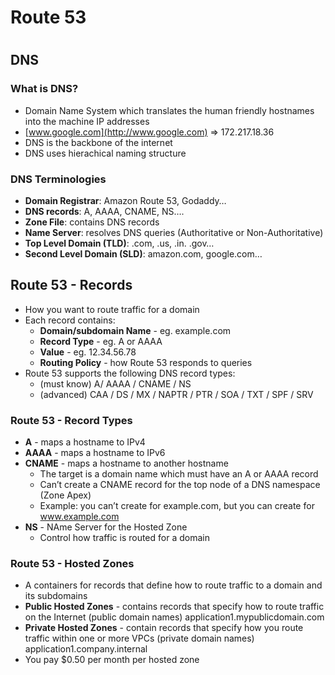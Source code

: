 # Route 53
#

## DNS

### What is DNS?

- Domain Name System which translates the human friendly hostnames into the machine IP addresses
- [www.google.com](http://www.google.com) ⇒ 172.217.18.36
- DNS is the backbone of the internet
- DNS uses hierachical naming structure

### DNS Terminologies

- **Domain Registrar**: Amazon Route 53, Godaddy…
- **DNS records**: A, AAAA, CNAME, NS….
- **Zone File**: contains DNS records
- **Name Server**: resolves DNS queries (Authoritative or Non-Authoritative)
- **Top Level Domain (TLD)**: .com, .us, .in. .gov…
- **Second Level Domain (SLD)**: amazon.com, google.com…

## Route 53 - Records

- How you want to route traffic for a domain
- Each record contains:
    - **Domain/subdomain Name** - eg. example.com
    - **Record Type** - eg. A or AAAA
    - **Value** - eg. 12.34.56.78
    - **Routing Policy** - how Route 53 responds to queries
- Route 53 supports the following DNS record types:
    - (must know) A/ AAAA / CNAME / NS
    - (advanced) CAA / DS / MX / NAPTR / PTR / SOA / TXT / SPF / SRV
### Route 53 - Record Types

- **A** - maps a hostname to IPv4
- **AAAA** - maps a hostname to IPv6
- **CNAME** - maps a hostname to another hostname
    - The target is a domain name which must have an A or AAAA record
    - Can’t create a CNAME record for the top node of a DNS namespace (Zone Apex)
    - Example: you can’t create for example.com, but you can create for www.example.com
- **NS** - NAme Server for the Hosted Zone
    - Control how traffic is routed for a domain
### Route 53 - Hosted Zones

- A containers for records that define how to route traffic to a domain and its subdomains
- **Public Hosted Zones** - contains records that specify how to route traffic on the Internet (public domain names) application1.mypublicdomain.com
- **Private Hosted Zones** - contain records that specify how you route traffic within one or more VPCs (private domain names) application1.company.internal
- You pay $0.50 per month per hosted zone
